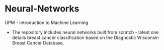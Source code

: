 # Neural-Networks
UPM - Introduction to Machine Learning 
- The repository includes neural networks built from scratch - latest one details breast cancer classification based on the Diagnostic Wisconsin Breast Cancer Database.
